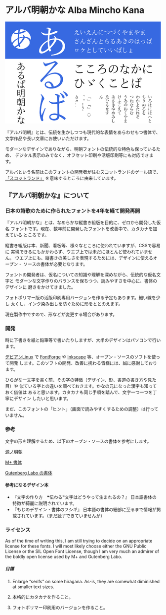 # アルバ明朝かな Alba Mincho Kana

![見本](https://github.com/fontfish/AlbaMinchoKana/blob/master/Testing/Samples/sample_basic.png)

『アルバ明朝』とは、伝統を生かしつつも現代的な表情をあらわせもつ書体で、
文学作品や長い文章にお使いいただけます。

モダーンなデザインでありながら、明朝フォントの伝統的な特色も保っているため、
デジタル表示のみでなく、オフセット印刷や活版印刷等にも対応できます。

アルバという名前はこのフォントの開発者が住むスコットランドのゲール語で、
[「スコットランド」](https://ja.wiktionary.org/wiki/Alba)
を意味するところに由来しています。

## 『アルバ明朝かな』について

### 日本の詩歌のために作られたフォントを4年を経て開発再開

『アルバ明朝かな』とは、なめらかな縦書き組版を目的に、ゼロから開発した仮名
フォントです。現在、数年前に開発したフォントを改善中で、カタカナを加えている
ところです。

縦書き組版は本、新聞、看板等、様々なところに使われていますが、CSSで容易に
実現できるにもかかわらず、ウエブ上では未だにほとんど使われていません。
ウエブ上にも、縦書きの美しさを表現するためには、デザインに使えるオープン・
ソースの書体が必要となります。

フォントの開発者は、仮名についての知識や理解を深めながら、伝統的な仮名文字と
モダーンな文字作りのバランスを保ちつつ、読みやすさを中心に、書体のデザインに
磨きをかけてきました。

フォトポリマー版の活版印刷専用バージョンを作る予定もあります。細い線を少し
太くし、インク染み出しを防ぐために形をととのえます。

現在製作中ですので、形などが変更する場合があります。


### 開発

時に下書きを紙と鉛筆等で書いたりしますが、大半のデザインはパソコンで行います。

[デビアンLinux](https://debian.org) で [FontForge](https://fontforge.org/en-US/)
や [Inkscape](https://inkscape.org/) 等、オープン・ソースのソフトを使って開発
します。このソフトの開発、改善に携わる皆様には、誠に感謝しております。

ひらがな一文字を書く前、その字の特徴（デザイン、形、書道の書き方や見た目）や
似ている字との違いを調べておきます。かなの元になった漢字も知っておく価値は
あると思います。カタカナも同じ手順を踏んで、文字一つ一つを丁寧にデザイン
したいと思います。

まだ、このフォントの「ヒント」（画面で読みやすくするための調整）は行って
いません。

### 参考

文字の形を理解するため、以下のオープン・ソースの書体を参考にします。

[源ノ明朝](https://github.com/adobe-fonts/source-han-serif)

[M+ 書体](https://mplus-fonts.osdn.jp/)

[Gutenberg Labo の書体](https://gutenberg.osdn.jp/)

#### 参考になるデザイン本

* 『文字の作り方　❝伝わる❞文字はどうやって生まれるの？』 日本語書体の特徴が綺麗に説明されています。
* 『もじのデザイン・書体のフシギ』 日本語の書体の細部に至るまで情報が掲載されています。（まだ読了できていませんが）

### ライセンス

As of the time of writing this, I am still trying to decide on an appropriate license for these fonts. I will most likely choose either the GNU Public License or the SIL Open Font License, though I am very much an admirer of the boldly open license used by M+ and Gutenberg Labo.

##### 目標

1. Enlarge “serifs” on some hiragana. As-is, they are somewhat diminished at smaller text sizes.

2. 本格的にカタカナを作ること。

3. フォトポリマー印刷用のバージョンを作ること。

